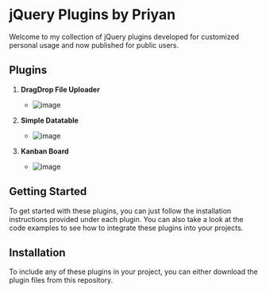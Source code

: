 # jQuery Plugins by Priyan

Welcome to my collection of jQuery plugins developed for customized personal usage and now published for public users.

## Plugins

1. **DragDrop File Uploader**
    - ![image](https://github.com/user-attachments/assets/7b4d6681-2ede-4677-8560-d93377ea3faf)


2. **Simple Datatable**
    - ![image](https://github.com/user-attachments/assets/5fb8adc6-530a-4448-a216-55d1ab984a1f)


3. **Kanban Board**
    - ![image](https://github.com/user-attachments/assets/929bff17-dacc-4745-94f3-04c30c423238)


## Getting Started

To get started with these plugins, you can just follow the installation instructions provided under each plugin. You can also take a look at the code examples to see how to integrate these plugins into your projects.

## Installation

To include any of these plugins in your project, you can either download the plugin files from this repository.
